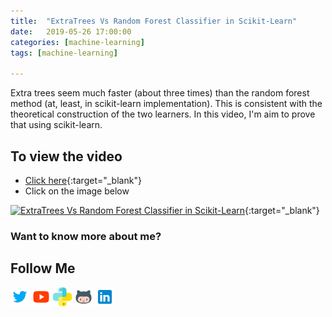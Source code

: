 ```yaml
---
title:  "ExtraTrees Vs Random Forest Classifier in Scikit-Learn"
date:   2019-05-26 17:00:00
categories: [machine-learning]
tags: [machine-learning]

---
```


Extra trees seem much faster (about three times) than the random forest method (at, least, in scikit-learn implementation). This is consistent with the theoretical construction of the two learners. In this video, I'm aim to prove that using scikit-learn.

## To view the video
* [Click here](https://youtu.be/3JbtzH_W86U){:target="_blank"}
* Click on the image below

[![ExtraTrees Vs Random Forest Classifier in Scikit-Learn](http://img.youtube.com/vi/3JbtzH_W86U/0.jpg)](http://www.youtube.com/watch?v=3JbtzH_W86U){:target="_blank"}

### Want to know more about me?
## Follow Me
<a href="https://twitter.com/_bhaveshbhatt" target="_blank"><img class="ai-subscribed-social-icon" src="/assets/images/tw.png" width="30"></a>
<a href="https://www.youtube.com/bhaveshbhatt8791/" target="_blank"><img class="ai-subscribed-social-icon" src="/assets/images/ytb.png" width="30"></a>
<a href="https://www.youtube.com/PythonTricks/" target="_blank"><img class="ai-subscribed-social-icon" src="/assets/images/python_logo.png" width="30"></a>
<a href="https://github.com/bhattbhavesh91" target="_blank"><img class="ai-subscribed-social-icon" src="/assets/images/gthb.png" width="30"></a>
<a href="https://www.linkedin.com/in/bhattbhavesh91/" target="_blank"><img class="ai-subscribed-social-icon" src="/assets/images/lnkdn.png" width="30"></a>
